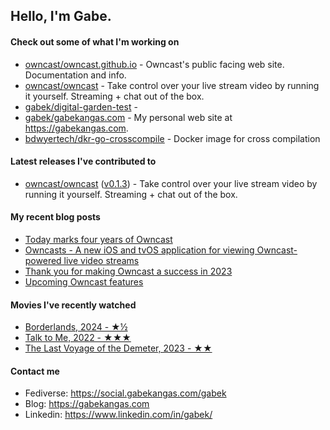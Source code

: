 ## Hello, I'm Gabe.

#### Check out some of what I'm working on

- [owncast/owncast.github.io](https://github.com/owncast/owncast.github.io) - Owncast&#39;s public facing web site.  Documentation and info.
- [owncast/owncast](https://github.com/owncast/owncast) - Take control over your live stream video by running it yourself.  Streaming &#43; chat out of the box.
- [gabek/digital-garden-test](https://github.com/gabek/digital-garden-test) - 
- [gabek/gabekangas.com](https://github.com/gabek/gabekangas.com) - My personal web site at https://gabekangas.com.
- [bdwyertech/dkr-go-crosscompile](https://github.com/bdwyertech/dkr-go-crosscompile) - Docker image for cross compilation

#### Latest releases I've contributed to

- [owncast/owncast](https://github.com/owncast/owncast) ([v0.1.3](https://github.com/owncast/owncast/releases/tag/v0.1.3)) - Take control over your live stream video by running it yourself.  Streaming &#43; chat out of the box.

#### My recent blog posts

- [Today marks four years of Owncast](https://gabekangas.com/blog/2024/05/today-marks-four-years-of-owncast/)
- [Owncasts - A new iOS and tvOS application for viewing Owncast-powered live video streams](https://gabekangas.com/blog/2024/01/owncasts-a-new-ios-and-tvos-application-for-viewing-owncast-powered-live-video-streams/)
- [Thank you for making Owncast a success in 2023](https://gabekangas.com/blog/2024/01/thank-you-for-making-owncast-a-success-in-2023/)
- [Upcoming Owncast features](https://gabekangas.com/blog/2023/04/upcoming-owncast-features/)

#### Movies I've recently watched

- [Borderlands, 2024 - ★½](https://letterboxd.com/gabekangas/film/borderlands-2024/)
- [Talk to Me, 2022 - ★★★](https://letterboxd.com/gabekangas/film/talk-to-me-2022/)
- [The Last Voyage of the Demeter, 2023 - ★★](https://letterboxd.com/gabekangas/film/the-last-voyage-of-the-demeter/)

#### Contact me

- Fediverse: https://social.gabekangas.com/gabek
- Blog: https://gabekangas.com
- Linkedin: https://www.linkedin.com/in/gabek/
